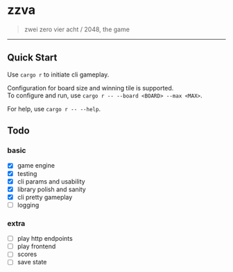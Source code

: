 # zzva
> zwei zero vier acht / 2048, the game

---
## Quick Start
Use `cargo r` to initiate cli gameplay.

Configuration for board size and winning tile is supported.\
To configure and run, use `cargo r -- --board <BOARD> --max <MAX>`.

For help, use `cargo r -- --help`.

## Todo
### basic
- [x] game engine
- [x] testing
- [x] cli params and usability 
- [x] library polish and sanity
- [x] cli pretty gameplay 
- [ ] logging

### extra
- [ ] play http endpoints
- [ ] play frontend
- [ ] scores
- [ ] save state